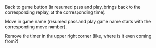 Back to game button (in resumed pass and play, brings back to the corresponding replay, at the corresponding time).

Move in game name (resumed pass and play game name starts with the corresponding move number).

Remove the timer in the upper right corner (like, where is it even coming from?)
